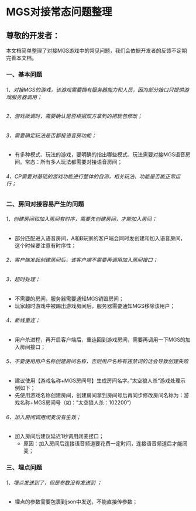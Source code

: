 # MGS对接常态问题整理

## 尊敬的开发者：
本文档简单整理了对接MGS游戏中的常见问题，我们会依据开发者的反馈不定期完善本文档。


### 一、基本问题

###### 1、对接MGS的游戏，该游戏需要拥有服务器能力和人员，因为部分接口只提供游戏服务器调用；

###### 2、游戏微调时，需要确认是否根据双方拿到的把玩包修改；

###### 3、需要确定玩法是否都接语音房功能；
- 有多种模式、玩法的游戏，要明确的指出哪些模式、玩法需要对接MGS语音房间。常态：所有多人玩法都需要对接语音房间；

###### 4、CP需要对基础的游戏功能进行整体的自测，相关玩法、功能是否能正常运行；


### 二、房间对接容易产生的问题

###### 1、创建房间和加入房间有时序，需要先创建房间，才能加入房间；
- 部分匹配进入语音房间，A和B玩家的客户端会同时发创建和加入语音房间，这个时候要注意有时序性；

###### 2、客户端发起创建房间后，该客户端不需要再调用加入房间接口；

###### 3、超时处理；
- 不需要的房间，服务器需要通知MGS销毁房间；
- 玩家超时游戏中被踢出游戏房间后，服务器需要通知MGS移除该用户；

###### 4、断线重连；
- 用户杀进程，再开启客户端后，重连回到游戏房间，需要再调用一下MGS的加入房间接口；

###### 5、不要使用用户名称创建房间名称，否则用户名称有违禁词的话会导致创建失败
- 建议使用【游戏名称+MGS房间号】生成房间名字。”太空狼人杀“游戏处理示例如下；
- 先使用游戏名称创建房间，创建房间拿到房间号后再同步修改房间名称为：游戏名称+MGS房间号（如：”太空狼人杀：102200“）

###### 6、加入房间调用闭麦没有生效；
- 加入房间后建议延迟1秒调用闭麦接口；
  - 原因：加入房间后连接语音频道要花费一定时间，连接语音频道后才能闭麦； 

### 三、埋点问题

###### 1、埋点发送到了，但是参数没有发送到 ；
- 埋点的参数需要包裹到json中发送，不能直接传参数；

